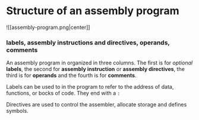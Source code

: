 # Structure of an assembly program

![[assembly-program.png|center]]

### labels, assembly instructions and directives, operands, comments

An assembly program in organized in three columns. The first is for *optional* **labels**, the second for **assembly instruction** or **assembly directives**, the third is for **operands** and the fourth is for **comments**.

Labels can be used to in the program to refer to the address of data, functions, or bocks of code. They end with a `:`

Directives are used to control the assembler, allocate storage and defines symbols.